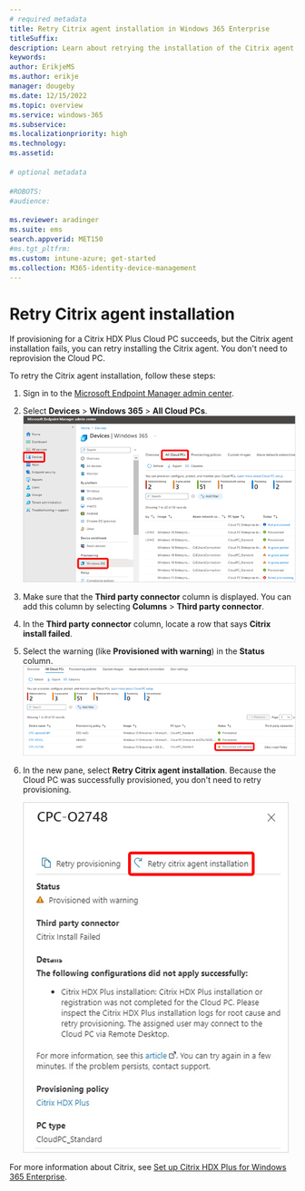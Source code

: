 ```yaml
---
# required metadata
title: Retry Citrix agent installation in Windows 365 Enterprise
titleSuffix:
description: Learn about retrying the installation of the Citrix agent for a Cloud PC.
keywords:
author: ErikjeMS  
ms.author: erikje
manager: dougeby
ms.date: 12/15/2022
ms.topic: overview
ms.service: windows-365
ms.subservice:
ms.localizationpriority: high
ms.technology:
ms.assetid: 

# optional metadata

#ROBOTS:
#audience:

ms.reviewer: aradinger    
ms.suite: ems
search.appverid: MET150
#ms.tgt_pltfrm:
ms.custom: intune-azure; get-started
ms.collection: M365-identity-device-management
---
```


# Retry Citrix agent installation

If provisioning for a Citrix HDX Plus Cloud PC succeeds, but the Citrix agent installation fails, you can retry installing the Citrix agent. You don't need to reprovision the Cloud PC.

To retry the Citrix agent installation, follow these steps:

1. Sign in to the [Microsoft Endpoint Manager admin center](https://go.microsoft.com/fwlink/?linkid=2109431).
2. Select **Devices** > **Windows 365** > **All Cloud PCs**.
![Screenshot of navigating to the All Cloud PCs page](./media/rety-citrix-agent-installation/all-cloud-pcs-page.png)
3. Make sure that the **Third party connector** column is displayed. You can add this column by selecting **Columns** > **Third party connector**.
4. In the **Third party connector** column, locate a row that says **Citrix install failed**.
5. Select the warning (like **Provisioned with warning**) in the **Status** column.
![Screenshot of Citrix warning](./media/rety-citrix-agent-installation/citrix-warning.png)
6. In the new pane, select **Retry Citrix agent installation**. Because the Cloud PC was successfully provisioned, you don't need to retry provisioning.

   ![Screenshot of Retry Citrix agent installation](./media/rety-citrix-agent-installation/retry-install.png)

For more information about Citrix, see [Set up Citrix HDX Plus for Windows 365 Enterprise](set-up-citrix.md).
